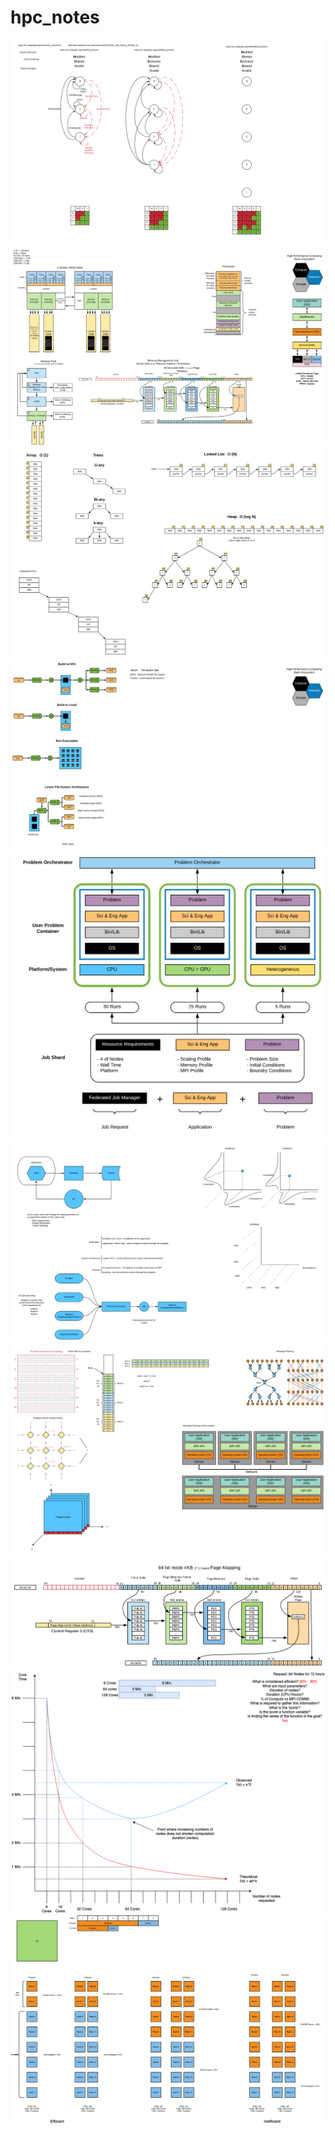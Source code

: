 # hpc_notes

<div align="center">
<img src="Class Notes - Cache.png" class="center">
</div>

<div align="center">
<img src="Class Notes - Compute.png" class="center">
</div>

<div align="center">
<img src="Class Notes - Data Structures.png" class="center">
</div>

<div align="center">
<img src="Class Notes - File Systems.png" class="center">
</div>

<div align="center">
<img src="Class Notes - HPC Container.png" class="center">
</div>

<div align="center">
<img src="Class Notes - Ideas.png" class="center">
</div>

<div align="center">
<img src="Class Notes - MPI_Ranks Applicaton.png" class="center">
</div>

<div align="center">
<img src="Class Notes - VA to PA(1).png" class="center">
</div>

<div align="center">
<img src="Compute to Comm-Compute Example.png" class="center">
</div>

<div align="center">
<img src="efficient_example.png" class="center">
</div>
